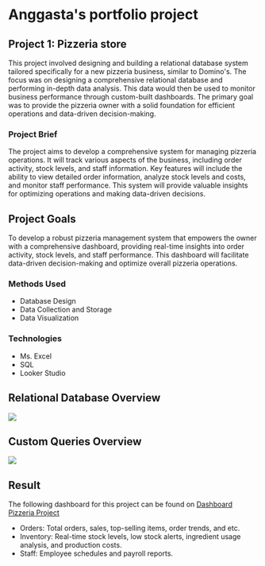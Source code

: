 # Anggasta's portfolio project

## Project 1: Pizzeria store
This project involved designing and building a relational database system tailored specifically for a new pizzeria business, similar to Domino's. The focus was on designing a comprehensive relational database and performing in-depth data analysis. This data would then be used to monitor business performance through custom-built dashboards. The primary goal was to provide the pizzeria owner with a solid foundation for efficient operations and data-driven decision-making.

### Project Brief
The project aims to develop a comprehensive system for managing pizzeria operations. It will track various aspects of the business, including order activity, stock levels, and staff information. Key features will include the ability to view detailed order information, analyze stock levels and costs, and monitor staff performance. This system will provide valuable insights for optimizing operations and making data-driven decisions.

## Project Goals
To develop a robust pizzeria management system that empowers the owner with a comprehensive dashboard, providing real-time insights into order activity, stock levels, and staff performance. This dashboard will facilitate data-driven decision-making and optimize overall pizzeria operations.

### Methods Used
* Database Design
* Data Collection and Storage
* Data Visualization

### Technologies
* Ms. Excel 
* SQL
* Looker Studio

## Relational Database Overview
![](Images/Picture%201.png) 

## Custom Queries Overview
![](Images/Picture%201.png) 

## Result
The following dashboard for this project can be found on [Dashboard Pizzeria Project](https://lookerstudio.google.com/reporting/bcb6af2a-2b4d-4bc0-b9b8-ab124ba7fb56)
- Orders: Total orders, sales, top-selling items, order trends, and etc.
- Inventory: Real-time stock levels, low stock alerts, ingredient usage analysis, and production costs.
- Staff: Employee schedules and payroll reports.



